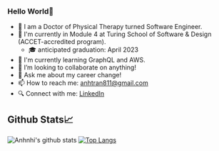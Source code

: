 ### Hello World👋

- 📍 I am a Doctor of Physical Therapy turned Software Engineer.
- 📓 I'm currently in Module 4 at Turing School of Software & Design (ACCET-accredited program).
  - 🎓 anticipated graduation: April 2023
- 🌱 I'm currently learning GraphQL and AWS.
- 👯 I’m looking to collaborate on anything!
- 💬 Ask me about my career change!
- 📫 How to reach me: anhtran811@gmail.com
- 🔍 Connect with me: [LinkedIn](https://www.linkedin.com/in/anhtran8/)

## Github Stats:chart_with_upwards_trend:
![Anhnhi's github stats](https://github-readme-stats.vercel.app/api?username=anhtran811&show_icons=true&theme=nightowl)
[![Top Langs](https://github-readme-stats.vercel.app/api/top-langs/?username=anhtran811&show_icons=true&theme=nightowl)](https://github.com/anhtran811/github-readme-stats)

